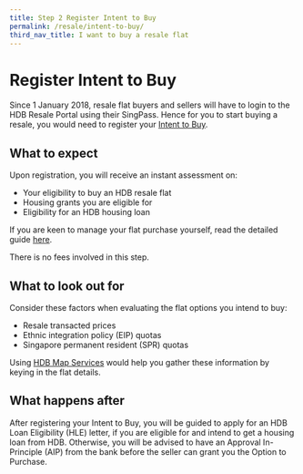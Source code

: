 ```yaml
---
title: Step 2 Register Intent to Buy
permalink: /resale/intent-to-buy/
third_nav_title: I want to buy a resale flat
---
```


# Register Intent to Buy

Since 1 January 2018, resale flat buyers and sellers will have to login to the HDB Resale Portal using their SingPass. Hence for you to start buying a resale, you would need to register your [Intent to Buy](https://services2.hdb.gov.sg/webapp/BB31AWDashboardWeb/BB31PLogin.jsp).

## What to expect 

Upon registration, you will receive an instant assessment on:

- Your eligibility to buy an HDB resale flat 
- Housing grants you are eligible for
- Eligibility for an HDB housing loan

If you are keen to manage your flat purchase yourself, read the detailed guide [here](https://www.hdb.gov.sg/cs/infoweb/residential/buying-a-flat/resale/ways-to-buy).

There is no fees involved in this step.

## What to look out for

Consider these factors when evaluating the flat options you intend to buy:

- Resale transacted prices
- Ethnic integration policy (EIP) quotas
- Singapore permanent resident (SPR) quotas 

Using [HDB Map Services](https://services2.hdb.gov.sg/web/fi10/emap.html) would help you gather these information by keying in the flat details.

## What happens after

After registering your Intent to Buy, you will be guided to apply for an HDB Loan Eligibility (HLE) letter, if you are eligible for and intend to get a housing loan from HDB. Otherwise, you will be advised to have an Approval In-Principle (AIP) from the bank before the seller can grant you the Option to Purchase.
